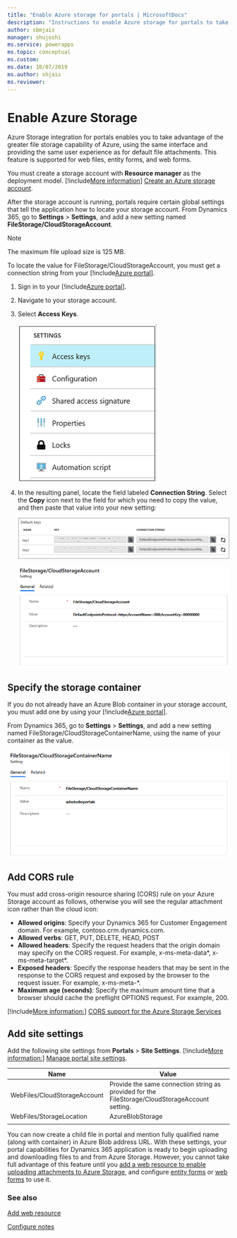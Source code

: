 ```yaml
---
title: "Enable Azure storage for portals | MicrosoftDocs"
description: "Instructions to enable Azure storage for portals to take advantage of the greater file storage capability of Azure."
author: sbmjais
manager: shujoshi
ms.service: powerapps
ms.topic: conceptual
ms.custom: 
ms.date: 10/07/2019
ms.author: shjais
ms.reviewer:
---
```


# Enable Azure Storage

Azure Storage integration for portals enables you to take advantage of the greater file storage capability of Azure, using the same interface and providing the same user experience as for default file attachments. This feature is supported for web files, entity forms, and web forms.

You must create a storage account with **Resource manager** as the deployment model. [!include[More information](../../includes/proc-more-information.md)] [Create an Azure storage account](https://docs.microsoft.com/en-us/azure/storage/storage-create-storage-account#create-a-storage-account).

After the storage account is running, portals require certain global settings that tell the application how to locate your storage account. From Dynamics 365, go to **Settings** > **Settings**, and add a new setting named **FileStorage/CloudStorageAccount**.

> [!NOTE]
> The maximum file upload size is 125 MB.

To locate the value for FileStorage/CloudStorageAccount, you must get a connection string from your [!include[Azure portal](../../includes/pn-azure-portal.md)].

1. Sign in to your [!include[Azure portal](../../includes/pn-azure-portal.md)].

2. Navigate to your storage account.

3. Select **Access Keys**.

    ![Locate value for connection string from your Azure portal](media/key-azure-storage.png "Locate the value for the connection string from your Azure portal")

4. In the resulting panel, locate the field labeled **Connection String**. Select the **Copy** icon next to the field for which you need to copy the value, and then paste that value into your new setting:

    ![Primary connection string value](media/primary-connection-string-azure-storage.png "Primary connection string value")

    ![Portal setting for cloud storage account](media/portal-site-setting-cloud-storage-account.png "Portal setting for your cloud storage account")

## Specify the storage container

If you do not already have an Azure Blob container in your storage account, you must add one by using your [!include[Azure portal](../../includes/pn-azure-portal.md)].

From Dynamics 365, go to **Settings** > **Settings**, and add a new setting named FileStorage/CloudStorageContainerName, using the name of your container as the value.

![Portal setting for cloud storage container](media/portal-site-setting-cloud-storage-container.png "Portal setting for your cloud storage container")

## Add CORS rule

You must add cross-origin resource sharing (CORS) rule on your Azure Storage account as follows, otherwise you will see the regular attachment icon rather than the cloud icon:

- **Allowed origins**: Specify your Dynamics 365 for Customer Engagement domain. For example, contoso.crm.dynamics.com.
- **Allowed verbs**: GET, PUT, DELETE, HEAD, POST
- **Allowed headers**: Specify the request headers that the origin domain may specify on the CORS request. For example, x-ms-meta-data\*, x-ms-meta-target\*. 
- **Exposed headers**: Specify the response headers that may be sent in the response to the CORS request and exposed by the browser to the request issuer. For example, x-ms-meta-\*.
- **Maximum age (seconds)**: Specify the maximum amount time that a browser should cache the preflight OPTIONS request. For example, 200.
 
[!include[More information:](../includes/proc-more-information.md)] [CORS support for the Azure Storage Services](https://docs.microsoft.com/rest/api/storageservices/cross-origin-resource-sharing--cors--support-for-the-azure-storage-services)

## Add site settings

Add the following site settings from **Portals** > **Site Settings**. [!include[More information:](../includes/proc-more-information.md)] [Manage portal site settings](configure-site-settings.md#manage-portal-site-settings).

|Name|Value|
|-----|-----|
|WebFiles/CloudStorageAccount|Provide the same connection string as provided for the FileStorage/CloudStorageAccount setting.|
|WebFiles/StorageLocation|AzureBlobStorage|
|||

You can now create a child file in portal and mention fully qualified name (along with container) in Azure Blob address URL. With these settings, your portal capabilities for Dynamics 365 application is ready to begin uploading and downloading files to and from Azure Storage. However, you cannot take full advantage of this feature until you [add a web resource to enable uploading attachments to Azure Storage](add-web-resource.md), and configure [entity forms](configure-notes.md#notes-configuration-for-entity-forms) or [web forms](configure-notes.md#notes-configuration-for-web-forms) to use it.

### See also

[Add web resource](add-web-resource.md)

[Configure notes](configure-notes.md)
